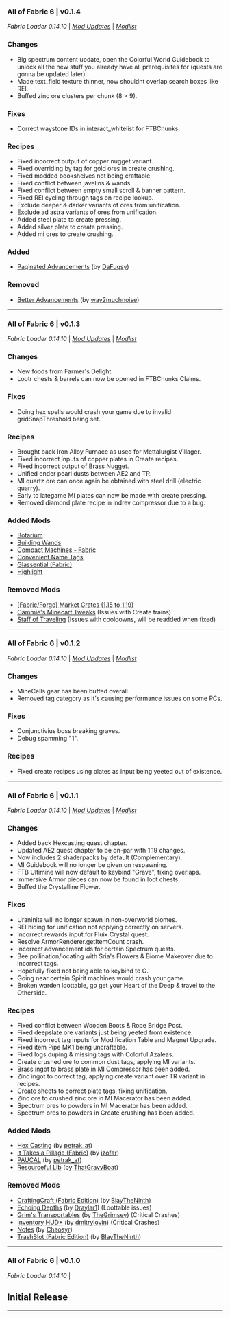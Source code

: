 ### All of Fabric 6 | v0.1.4

_Fabric Loader 0.14.10_ | _[Mod Updates](https://github.com/TeamAOF/All-of-Fabric-6/blob/main/changelogs/changelog_mods_0.1.4.md)_ | _[Modlist](https://github.com/TeamAOF/All-of-Fabric-6/blob/main/changelogs/modlist_0.1.4.md)_

### Changes

* Big spectrum content update, open the Colorful World Guidebook to unlock all the new stuff you already have all prerequisites for (quests are gonna be updated later).
* Made text_field texture thinner, now shouldnt overlap search boxes like REI.
* Buffed zinc ore clusters per chunk (8 > 9).

### Fixes

* Correct waystone IDs in interact_whitelist for FTBChunks.

### Recipes

* Fixed incorrect output of copper nugget variant.
* Fixed overriding by tag for gold ores in create crushing.
* Fixed modded bookshelves not being craftable.
* Fixed conflict between javelins & wands.
* Fixed conflict between empty small scroll & banner pattern.
* Fixed REI cycling through tags on recipe lookup.
* Exclude deeper & darker variants of ores from unification.
* Exclude ad astra variants of ores from unification.
* Added steel plate to create pressing.
* Added silver plate to create pressing.
* Added mi ores to create crushing.

### Added

  * [Paginated Advancements](https://www.curseforge.com/minecraft/mc-mods/paginated-advancements) (by [DaFuqsy](https://www.curseforge.com/members/DaFuqsy/projects))

### Removed

  * [Better Advancements](https://www.curseforge.com/minecraft/mc-mods/better-advancements) (by [way2muchnoise](https://www.curseforge.com/members/way2muchnoise/projects))
---

### All of Fabric 6 | v0.1.3

_Fabric Loader 0.14.10_ | _[Mod Updates](https://github.com/TeamAOF/All-of-Fabric-6/blob/main/changelogs/changelog_mods_0.1.3.md)_ | _[Modlist](https://github.com/TeamAOF/All-of-Fabric-6/blob/main/changelogs/modlist_0.1.3.md)_

### Changes

* New foods from Farmer's Delight.
* Lootr chests & barrels can now be opened in FTBChunks Claims.

### Fixes

* Doing hex spells would crash your game due to invalid gridSnapThreshold being set.

### Recipes

* Brought back Iron Alloy Furnace as used for Mettalurgist Villager.
* Fixed incorrect inputs of copper plates in Create recipes.
* Fixed incorrect output of Brass Nugget.
* Unified ender pearl dusts between AE2 and TR.
* MI quartz ore can once again be obtained with steel drill (electric quarry).
* Early to lategame MI plates can now be made with create pressing.
* Removed diamond plate recipe in indrev compressor due to a bug.

### Added Mods

  * [Botarium](https://www.curseforge.com/minecraft/mc-mods/botarium)
  * [Building Wands](https://www.curseforge.com/minecraft/mc-mods/building-wands)
  * [Compact Machines - Fabric](https://www.curseforge.com/minecraft/mc-mods/compact-machines-fabric)
  * [Convenient Name Tags](https://www.curseforge.com/minecraft/mc-mods/convenient-name-tags)
  * [Glassential (Fabric)](https://www.curseforge.com/minecraft/mc-mods/glassential-fabric)
  * [Highlight](https://www.curseforge.com/minecraft/mc-mods/highlight)

### Removed Mods

  * [[Fabric/Forge] Market Crates (1.15 to 1.19)](https://www.curseforge.com/minecraft/mc-mods/market-crates)
  * [Cammie's Minecart Tweaks](https://www.curseforge.com/minecraft/mc-mods/cammies-minecart-tweaks) (Issues with Create trains)
  * [Staff of Traveling](https://www.curseforge.com/minecraft/mc-mods/staff-of-traveling) (Issues with cooldowns, will be readded when fixed)
---

### All of Fabric 6 | v0.1.2

_Fabric Loader 0.14.10_ | _[Mod Updates](https://github.com/TeamAOF/All-of-Fabric-6/blob/main/changelogs/changelog_mods_0.1.2.md)_ | _[Modlist](https://github.com/TeamAOF/All-of-Fabric-6/blob/main/changelogs/modlist_0.1.2.md)_

### Changes

* MineCells gear has been buffed overall.
* Removed tag category as it's causing performance issues on some PCs.

### Fixes

* Conjunctivius boss breaking graves.
* Debug spamming "1".

### Recipes

* Fixed create recipes using plates as input being yeeted out of existence.
---

### All of Fabric 6 | v0.1.1

_Fabric Loader 0.14.10_ | _[Mod Updates](https://github.com/TeamAOF/All-of-Fabric-6/blob/main/changelogs/changelog_mods_0.1.1.md)_ | _[Modlist](https://github.com/TeamAOF/All-of-Fabric-6/blob/main/changelogs/modlist_0.1.1.md)_

### Changes 

* Added back Hexcasting quest chapter.
* Updated AE2 quest chapter to be on-par with 1.19 changes.
* Now includes 2 shaderpacks by default (Complementary).
* MI Guidebook will no longer be given on respawning.
* FTB Ultimine will now default to keybind "Grave", fixing overlaps.
* Immersive Armor pieces can now be found in loot chests.
* Buffed the Crystalline Flower.

### Fixes

* Uraninite will no longer spawn in non-overworld biomes.
* REI hiding for unification not applying correctly on servers.
* Incorrect rewards input for Fluix Crystal quest.
* Resolve ArmorRenderer.getItemCount crash.
* Incorrect advancement ids for certain Spectrum quests.
* Bee pollination/locating with Sria's Flowers & Biome Makeover due to incorrect tags.
* Hopefully fixed not being able to keybind to G.
* Going near certain Spirit machines would crash your game.
* Broken warden loottable, go get your Heart of the Deep & travel to the Otherside.

### Recipes

* Fixed conflict between Wooden Boots & Rope Bridge Post.
* Fixed deepslate ore variants just being yeeted from existence.
* Fixed incorrect tag inputs for Modification Table and Magnet Upgrade.
* Fixed item Pipe MK1 being uncraftable.
* Fixed logs duping & missing tags with Colorful Azaleas.
* Create crushed ore to common dust tags, applying MI variants.
* Brass ingot to brass plate in MI Compressor has been added.
* Zinc ingot to correct tag, applying create variant over TR variant in recipes.
* Create sheets to correct plate tags, fixing unification.
* Zinc ore to crushed zinc ore in MI Macerator has been added.
* Spectrum ores to powders in MI Macerator has been added.
* Spectrum ores to powders in Create crushing has been added.

### Added Mods

  * [Hex Casting](https://www.curseforge.com/minecraft/mc-mods/hexcasting) (by [petrak_at](https://www.curseforge.com/members/petrak_at/projects))
  * [It Takes a Pillage (Fabric)](https://www.curseforge.com/minecraft/mc-mods/it-takes-a-pillage-fabric) (by [izofar](https://www.curseforge.com/members/izofar/projects))
  * [PAUCAL](https://www.curseforge.com/minecraft/mc-mods/paucal) (by [petrak_at](https://www.curseforge.com/members/petrak_at/projects))
  * [Resourceful Lib](https://www.curseforge.com/minecraft/mc-mods/resourceful-lib) (by [ThatGravyBoat](https://www.curseforge.com/members/ThatGravyBoat/projects))

### Removed Mods

  * [CraftingCraft (Fabric Edition)](https://www.curseforge.com/minecraft/mc-mods/craftingcraft-fabric) (by [BlayTheNinth](https://www.curseforge.com/members/BlayTheNinth/projects))
  * [Echoing Depths](https://www.curseforge.com/minecraft/mc-mods/echoing-depths) (by [Draylar1](https://www.curseforge.com/members/Draylar1/projects)) (Loottable issues)
  * [Grim's Transportables](https://www.curseforge.com/minecraft/mc-mods/grims-transportables) (by [TheGrimsey](https://www.curseforge.com/members/TheGrimsey/projects)) (Critical Crashes)
  * [Inventory HUD+](https://www.curseforge.com/minecraft/mc-mods/inventory-hud-forge) (by [dmitrylovin](https://www.curseforge.com/members/dmitrylovin/projects)) (Critical Crashes)
  * [Notes](https://www.curseforge.com/minecraft/mc-mods/notes) (by [Chaosyr](https://www.curseforge.com/members/Chaosyr/projects))
  * [TrashSlot (Fabric Edition)](https://www.curseforge.com/minecraft/mc-mods/trashslot-fabric-edition) (by [BlayTheNinth](https://www.curseforge.com/members/BlayTheNinth/projects))

---

### All of Fabric 6 | v0.1.0

_Fabric Loader 0.14.10_ |

## Initial Release
---